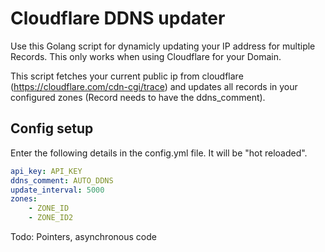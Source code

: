 # Cloudflare DDNS updater

Use this Golang script for dynamicly updating your IP address for multiple Records. This only works when using Cloudflare for your Domain.

This script fetches your current public ip from cloudflare (https://cloudflare.com/cdn-cgi/trace) and updates all records in your configured zones (Record needs to have the ddns_comment).

## Config setup

Enter the following details in the config.yml file. It will be "hot reloaded".

```yaml
api_key: API_KEY
ddns_comment: AUTO_DDNS
update_interval: 5000
zones:
    - ZONE_ID
    - ZONE_ID2
```

Todo: Pointers, asynchronous code
